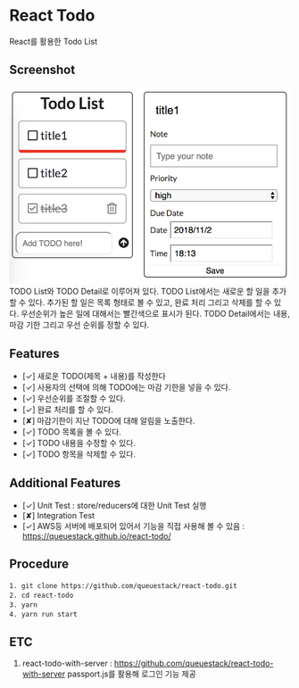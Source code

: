 # React Todo
React를 활용한 Todo List

## Screenshot
![TODO](/screenshots/main.png "TODO")
TODO List와 TODO Detail로 이루어져 있다.
TODO List에서는 새로운 할 일을 추가할 수 있다.
추가된 할 일은 목록 형태로 볼 수 있고, 완료 처리 그리고 삭제를 할 수 있다.
우선순위가 높은 일에 대해서는 빨간색으로 표시가 된다.
TODO Detail에서는 내용, 마감 기한 그리고 우선 순위를 정할 수 있다.

## Features
* [✓] 새로운 TODO(제목 + 내용)를 작성한다
* [✓] 사용자의 선택에 의해 TODO에는 마감 기한을 넣을 수 있다.
* [✓] 우선순위를 조절할 수 있다.
* [✓] 완료 처리를 할 수 있다.
* [✘] 마감기한이 지난 TODO에 대해 알림을 노출한다.
* [✓] TODO 목록을 볼 수 있다.
* [✓] TODO 내용을 수정할 수 있다.
* [✓] TODO 항목을 삭제할 수 있다.

## Additional Features
* [✓] Unit Test : store/reducers에 대한 Unit Test 실행
* [✘] Integration Test 
* [✓] AWS등 서버에 배포되어 있어서 기능을 직접 사용해 볼 수 있음 : https://queuestack.github.io/react-todo/

## Procedure
```sh
1. git clone https://github.com/queuestack/react-todo.git
2. cd react-todo
3. yarn
4. yarn run start
```

## ETC
1. react-todo-with-server : https://github.com/queuestack/react-todo-with-server
passport.js를 활용해 로그인 기능 제공